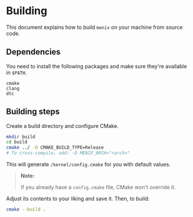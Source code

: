 # Building
This document explains how to build `menix` on your machine from source code.

## Dependencies
You need to install the following packages and make sure they're available in `$PATH`.

```
cmake
clang
dtc
```

## Building steps
Create a build directory and configure CMake.

```sh
mkdir build
cd build
cmake ../ -D CMAKE_BUILD_TYPE=Release
# To cross-compile, add: -D MENIX_ARCH="<arch>"
```

This will generate `/kernel/config.cmake` for you with default values.

> **Note:**
>
> If you already have a `config.cmake` file, CMake won't override it.

Adjust its contents to your liking and save it.
Then, to build:
```sh
cmake --build .
```
